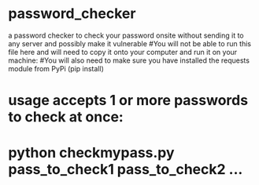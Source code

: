 # password_checker
a password checker to check your password onsite without sending it to any server and possibly make it vulnerable
#You will not be able to run this file here and will need to copy it onto your computer and run it on your machine:
#You will also need to make sure you have installed the requests module from PyPi (pip install)
# usage accepts 1 or more passwords to check at once:
# python checkmypass.py pass_to_check1 pass_to_check2 ...
